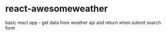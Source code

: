 # react-awesomeweather
basic react app - get data from weather api and return when submit search form
